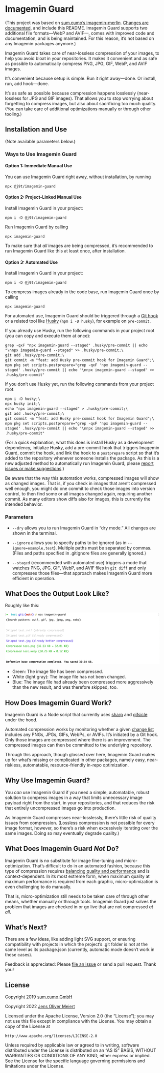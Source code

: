 # Imagemin Guard

(This project was based on [sum.cumo’s imagemin-merlin](https://github.com/sumcumo/imagemin-merlin). [Changes are documented](https://github.com/sumcumo/imagemin-merlin/compare/master...j9t:master), and include this README. Imagemin Guard supports two additional file formats—WebP and AVIF—, comes with improved code and documentation, and is being maintained. For this reason, it’s not based on any Imagemin packages anymore.)

Imagemin Guard takes care of near-lossless compression of your images, to help you avoid bloat in your repositories. It makes it convenient and as safe as possible to automatically compress PNG, JPG, GIF, WebP, and AVIF images.

It’s convenient because setup is simple. Run it right away—done. Or install, run, add hook—done.

It’s as safe as possible because compression happens losslessly (near-lossless for JPG and GIF images). That allows you to stop worrying about forgetting to compress images, but also about sacrificing too much quality. (You can take care of additional optimizations manually or through other tooling.)

## Installation and Use

(Note available parameters below.)

### Ways to Use Imagemin Guard

#### Option 1: Immediate Manual Use

You can use Imagemin Guard right away, without installation, by running

```console
npx @j9t/imagemin-guard
```

#### Option 2: Project-Linked Manual Use

Install Imagemin Guard in your project:

```console
npm i -D @j9t/imagemin-guard
```

Run Imagemin Guard by calling

```console
npx imagemin-guard
```

To make sure that _all_ images are being compressed, it’s recommended to run Imagemin Guard like this at least once, after installation.

#### Option 3: Automated Use

Install Imagemin Guard in your project:

```console
npm i -D @j9t/imagemin-guard
```

To compress images already in the code base, run Imagemin Guard once by calling

```console
npx imagemin-guard
```

For automated use, Imagemin Guard should be triggered through a [Git hook](https://git-scm.com/book/en/v2/Customizing-Git-Git-Hooks) or a related tool like [Husky](https://github.com/typicode/husky) (`npm i -D husky`), for example on `pre-commit`.

If you already use Husky, run the following commands in your project root (you can copy and execute them at once):

```console
grep -qxF "npx imagemin-guard --staged" .husky/pre-commit || echo "\nnpx imagemin-guard --staged" >> .husky/pre-commit;\
git add .husky/pre-commit;\
git commit -m "feat: add Husky pre-commit hook for Imagemin Guard";\
npm pkg set scripts.postprepare="grep -qxF 'npx imagemin-guard --staged' .husky/pre-commit || echo '\nnpx imagemin-guard --staged' >> .husky/pre-commit"
```

If you don’t use Husky yet, run the following commands from your project root:

```console
npm i -D husky;\
npx husky init;\
echo "npx imagemin-guard --staged" > .husky/pre-commit;\
git add .husky/pre-commit;\
git commit -m "feat: add Husky pre-commit hook for Imagemin Guard";\
npm pkg set scripts.postprepare="grep -qxF 'npx imagemin-guard --staged' .husky/pre-commit || echo '\nnpx imagemin-guard --staged' >> .husky/pre-commit"
```

(For a quick explanation, what this does is install Husky as a development dependency, initialize Husky, add a pre-commit hook that triggers Imagemin Guard, commit the hook, and link the hook to a `postprepare` script so that it’s added to the repository whenever someone installs the package. As this is a new adjusted method to automatically run Imagemin Guard, please [report issues or make suggestions](https://github.com/j9t/imagemin-guard/issues/new).)

Be aware that the way this automation works, compressed images will show as changed images. That is, if you check in images that aren’t compressed well enough, you might do one commit to check those images into version control, to then find some or all images changed again, requiring another commit. As many editors show diffs also for images, this is currently the intended behavior.

### Parameters

* `--dry` allows you to run Imagemin Guard in “dry mode.” All changes are shown in the terminal.

* `--ignore` allows you to specify paths to be ignored (as in `--ignore=example,test`). Multiple paths must be separated by commas. (Files and paths specified in .gitignore files are generally ignored.)

* `--staged` (recommended with automated use) triggers a mode that watches PNG, JPG, GIF, WebP, and AVIF files in `git diff` and only compresses those files—that approach makes Imagemin Guard more efficient in operation.

## What Does the Output Look Like?

Roughly like this:

![Screenshot of Imagemin Guard in operation.](https://raw.githubusercontent.com/j9t/imagemin-guard/master/media/output.png)

* Green: The image file has been compressed.
* White (light gray): The image file has not been changed.
* Blue: The image file had already been compressed more aggressively than the new result, and was therefore skipped, too.

## How Does Imagemin Guard Work?

Imagemin Guard is a Node script that currently uses [sharp](https://www.npmjs.com/package/sharp) and [gifsicle](https://www.npmjs.com/package/gifsicle) under the hood.

Automated compression works by monitoring whether a given [change list](https://webglossary.info/terms/change-list/) includes any PNGs, JPGs, GIFs, WebPs, or AVIFs. It’s initiated by a Git hook. Only those images are compressed where there is an improvement. The compressed images can then be committed to the underlying repository.

Through this approach, though glossed over here, Imagemin Guard makes up for what’s missing or complicated in other packages, namely easy, near-riskless, automatable, resource-friendly in-repo optimization.

## Why Use Imagemin Guard?

You _can_ use Imagemin Guard if you need a simple, automatable, robust solution to compress images in a way that limits unnecessary image payload right from the start, in your repositories, and that reduces the risk that entirely uncompressed images go into production.

As Imagemin Guard compresses near-losslessly, there’s little risk of quality issues from compression. (Lossless compression is not possible for every image format, however, so there’s a risk when excessively iterating over the same images. Doing so may eventually degrade quality.)

## What Does Imagemin Guard _Not_ Do?

Imagemin Guard is no substitute for image fine-tuning and micro-optimization. That’s difficult to do in an automated fashion, because this type of compression requires [balancing quality and performance](https://meiert.com/en/blog/understanding-image-compression/) and is context-dependent. In its most extreme form, when maximum quality at maximum performance is required from each graphic, micro-optimization is even challenging to do manually.

That is, micro-optimization still needs to be taken care of through other means, whether manually or through tools. Imagemin Guard just solves the problem that images are checked in or go live that are not compressed _at all_.

## What’s Next?

There are a few ideas, like adding light SVG support, or ensuring compatibility with projects in which the project’s .git folder is not at the same level as its package.json (currently, automatic mode doesn’t work in these cases).

Feedback is appreciated: Please [file an issue](https://github.com/j9t/imagemin-guard/issues/new) or send a pull request. Thank you!

## License

Copyright 2019 [sum.cumo GmbH](https://web.archive.org/web/20191208211414/https://www.sumcumo.com/)

Copyright 2022 [Jens Oliver Meiert](https://meiert.com/en/)

Licensed under the Apache License, Version 2.0 (the “License”); you may not use this file except in compliance with the License. You may obtain a copy of the License at

    http://www.apache.org/licenses/LICENSE-2.0

Unless required by applicable law or agreed to in writing, software distributed under the License is distributed on an “AS IS” BASIS, WITHOUT WARRANTIES OR CONDITIONS OF ANY KIND, either express or implied. See the License for the specific language governing permissions and limitations under the License.